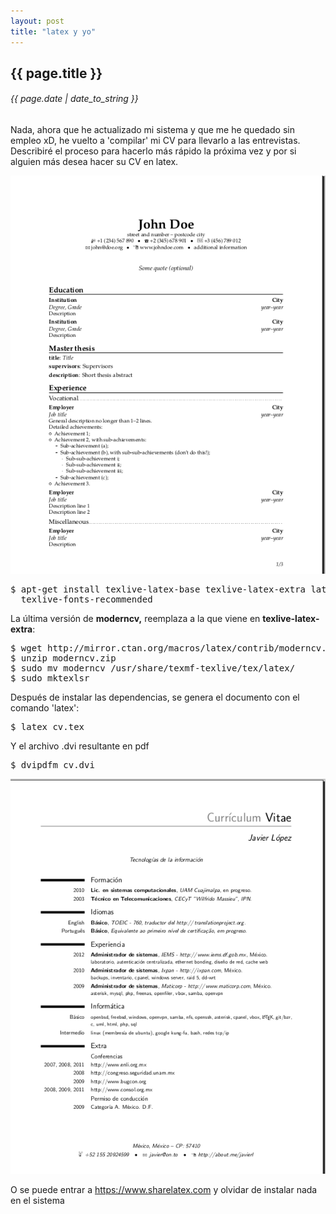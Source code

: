 ```yaml
---
layout: post
title: "latex y yo"
---
```


## {{ page.title }}
###### {{ page.date | date_to_string }}

Nada, ahora que he actualizado mi sistema y que me he quedado sin empleo xD, he vuelto a 'compilar' mi CV para llevarlo a las entrevistas. Describiré el proceso para hacerlo más rápido la próxima vez y por si alguien más desea hacer su CV en latex.

[![](/assets/img/47.png)](http://www.sharepdfbooks.com/ZZKLWWMPNYPU/template_banking_black.pdf.html)

<pre class="sh_sh">
$ apt-get install texlive-latex-base texlive-latex-extra latex-xcolor \
  texlive-fonts-recommended
</pre>

La última versión de **moderncv,** reemplaza a la que viene en **texlive-latex-extra**:

<pre class="sh_sh">
$ wget http://mirror.ctan.org/macros/latex/contrib/moderncv.zip
$ unzip moderncv.zip
$ sudo mv moderncv /usr/share/texmf-texlive/tex/latex/
$ sudo mktexlsr
</pre>

Después de instalar las dependencias, se genera el documento con el comando 'latex':

<pre class="sh_sh">
$ latex cv.tex
</pre>

Y el archivo .dvi resultante en pdf

<pre class="sh_sh">
$ dvipdfm cv.dvi
</pre>

[![](/assets/img/48.png)](https://gist.github.com/2704079)

O se puede entrar a <https://www.sharelatex.com> y olvidar de instalar nada en el sistema
